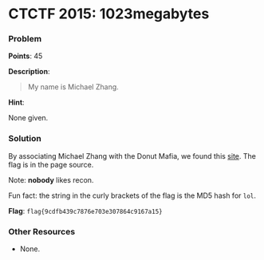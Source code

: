 # CTCTF 2015: 1023megabytes

### Problem

**Points**: 45

**Description**: 

> My name is Michael Zhang.

**Hint**: 

None given.

### Solution

By associating Michael Zhang with the Donut Mafia, we found this [site](https://www.classy.org/fundraise?fcid=407177). The flag is in the page source.

Note: **nobody** likes recon.

Fun fact: the string in the curly brackets of the flag is the MD5 hash for `lol`.

**Flag**: `flag{9cdfb439c7876e703e307864c9167a15}`

### Other Resources

* None.
